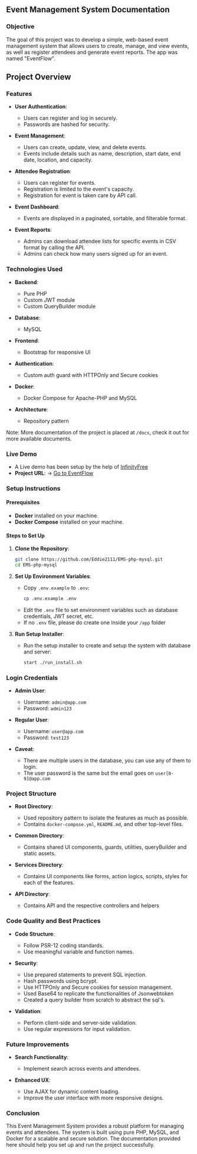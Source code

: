 ## Event Management System Documentation

### Objective

The goal of this project was to develop a simple, web-based event management system that allows users to create, manage, and view events, as well as register attendees and generate event reports. The app was named "EventFlow".

## Project Overview

### Features

- **User Authentication**:

  - Users can register and log in securely.
  - Passwords are hashed for security.
- **Event Management**:

  - Users can create, update, view, and delete events.
  - Events include details such as name, description, start date, end date, location, and capacity.
- **Attendee Registration**:

  - Users can register for events.
  - Registration is limited to the event's capacity.
  - Registration for event is taken care by API call.
- **Event Dashboard**:

  - Events are displayed in a paginated, sortable, and filterable format.
- **Event Reports**:

  - Admins can download attendee lists for specific events in CSV format by calling the API.
  - Admins can check how many users signed up for an event.

### Technologies Used

- **Backend**:

  - Pure PHP
  - Custom JWT module
  - Custom QueryBuilder module
- **Database**:

  - MySQL
- **Frontend**:

  - Bootstrap for responsive UI
- **Authentication**:

  - Custom auth guard with HTTPOnly and Secure cookies
- **Docker**:

  - Docker Compose for Apache-PHP and MySQL
- **Architecture**:

  - Repository pattern

Note: More documentation of the project is placed at ``/docs``, check it out for more available documents.

### Live Demo

- A Live demo has been setup by the help of [InfinityFree]()
- **Project URL**: → [Go to EventFlow](https://asm-ems.ct.ws/)

### Setup Instructions

#### Prerequisites

- **Docker** installed on your machine.
- **Docker Compose** installed on your machine.

#### Steps to Set Up

1. **Clone the Repository**:

   ```bash
   git clone https://github.com/Eddie2111/EMS-php-mysql.git
   cd EMS-php-mysql
   ```
2. **Set Up Environment Variables**:

   - Copy `.env.example` to `.env`:
     ```bash
     cp .env.example .env
     ```
   - Edit the `.env` file to set environment variables such as database credentials, JWT secret, etc.
   - If no ``.env`` file, please do create one inside your ``/app`` folder
3. **Run Setup Installer**:

   - Run the setup installer to create and setup the system with database and server:
     ```bash
     start ./run_install.sh
     ```

### Login Credentials

- **Admin User**:

  - Username: `admin@app.com`
  - Password: `admin123`
- **Regular User**:

  - Username: `user@app.com`
  - Password: `test123`
- **Caveat**:

  - There are multiple users in the database, you can use any of them to login.
  - The user password is the same but the email goes on ``user[0-9]@app.com``

### Project Structure

- **Root Directory**:

  - Used repository pattern to isolate the features as much as possible.
  - Contains `docker-compose.yml`, `README.md`, and other top-level files.
- **Common Directory**:

  - Contains shared UI components, guards, utilities, queryBuilder and static assets.
- **Services Directory**:

  - Contains UI components like forms, action logics, scripts, styles for each of the features.
- **API Directory**:

  - Contains API and the respective controllers and helpers

### Code Quality and Best Practices

- **Code Structure**:

  - Follow PSR-12 coding standards.
  - Use meaningful variable and function names.
- **Security**:

  - Use prepared statements to prevent SQL injection.
  - Hash passwords using bcrypt.
  - Use HTTPOnly and Secure cookies for session management.
  - Used Base64 to replicate the functionalities of Jsonwebtoken
  - Created a query builder from scratch to abstract the sql's.
- **Validation**:

  - Perform client-side and server-side validation.
  - Use regular expressions for input validation.

### Future Improvements

- **Search Functionality**:

  - Implement search across events and attendees.
- **Enhanced UX**:

  - Use AJAX for dynamic content loading.
  - Improve the user interface with more responsive designs.

### Conclusion

This Event Management System provides a robust platform for managing events and attendees. The system is built using pure PHP, MySQL, and Docker for a scalable and secure solution. The documentation provided here should help you set up and run the project successfully.
